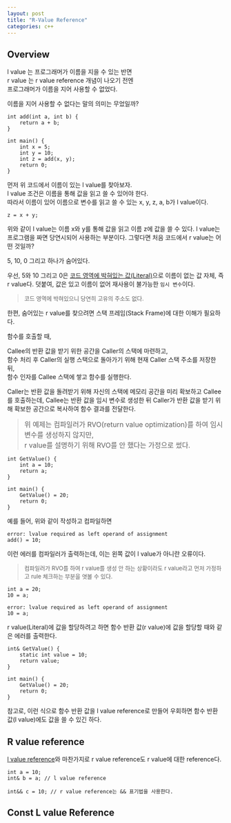 ```yaml
---
layout: post
title: "R-Value Reference"
categories: c++
---
```


## Overview

<!-- begin_excerpt -->

l value 는 프로그래머가 이름을 지을 수 있는 반면 <br>
r value 는 r value reference 개념이 나오기 전엔 <br> 
프로그래머가 이름을 지어 사용할 수 없었다.<br> 

<!-- end_excerpt -->

이름을 지어 사용할 수 없다는 말의 의미는 무었일까?

```
int add(int a, int b) {
    return a + b;
}

int main() {
    int x = 5;
    int y = 10;
    int z = add(x, y);
    return 0;
}
```

먼저 위 코드에서 이름이 있는 l value를 찾아보자. <br> 
l value 조건은 이름을 통해 값을 읽고 쓸 수 있어야 한다. <br> 
따라서 이름이 있어 이름으로 변수를 읽고 쓸 수 있는 x, y, z, a, b가 l value이다.

```
z = x + y;
```
위와 같이 l value는 이름 x와 y를 통해 값을 읽고 이름 z에 값을 쓸 수 있다.
l value는 프로그램을 짜면 당연시되어 사용하는 부분이다. 그렇다면 처음 코드에서 r value는 어떤 것일까?

5, 10, 0 그리고 하나가 숨어있다.

우선, 5와 10 그리고 0은 [코드 영역에 박혀있는 값(Literal)](https://en.wikipedia.org/wiki/Literal_(computer_programming))으로 이름이 없는 값 자체, 즉 r value다. 덧붙여, 값은 있고 이름이 없어 재사용이 불가능한 `임시 변수`이다.

> <font size="2"> 
> 코드 영역에 박혀있으니 당연히 고유의 주소도 없다.
> </font>

한편, 숨어있는 r value를 찾으려면 스택 프레임(Stack Frame)에 대한 이해가 필요하다.

함수를 호출할 때,

Callee의 반환 값을 받기 위한 공간을 Caller의 스택에 마련하고, <br>
함수 처리 후 Caller의 실행 스택으로 돌아가기 위해 현재 Caller 스택 주소를 저장한 뒤, <br>함수 인자를 Callee 스택에 쌓고 함수를 실행한다.


Caller는 반환 값을 돌려받기 위해 자신의 스택에 메모리 공간을 미리 확보하고 Callee를 호출하는데, Callee는 반환 값을 임시 변수로 생성한 뒤 Caller가 반환 값을 받기 위해 확보한 공간으로 복사하여 함수 결과를 전달한다.

> <font size="3"> 
> 위 예제는 컴파일러가 RVO(return value optimization)를 하여 임시 변수를 생성하지 않지만,  <br>
> r value를 설명하기 위해 RVO를 안 했다는 가정으로 썼다.
> </font>


```
int GetValue() {
    int a = 10;
    return a;
}

int main() {
    GetValue() = 20;
    return 0;
}
```
예를 들어, 위와 같이 작성하고 컴파일하면 

```
error: lvalue required as left operand of assignment
add() = 10;
```
이런 에러를 컴파일러가 출력하는데, 이는 왼쪽 값이 l value가 아니란 오류이다. 

> <font size="2"> 
> 컴파일러가 RVO를 하여 r value를 생성 안 하는 상황이라도 r value라고 먼저 가정하고 rule 체크하는 부분을 엿볼 수 있다.
> </font>

```
int a = 20;
10 = a;

error: lvalue required as left operand of assignment
10 = a;
```
r value(Literal)에 값을 할당하려고 하면 함수 반환 값(r value)에 값을 할당할 때와 같은 에러를 출력한다.


```
int& GetValue() {
    static int value = 10;
    return value;
}

int main() {
    GetValue() = 20;
    return 0;
}
```
참고로, 이런 식으로 함수 반환 값을 l value reference로 만들어 우회하면 함수 반환 값(l value)에도 값을 쓸 수 있긴 하다.

## R value reference

[l value reference](../../../../language/2023/05/27/c++-ref-pointer.html)와 마찬가지로 r value reference도 r value에 대한 reference다.

```
int a = 10;
int& b = a; // l value reference

int&& c = 10; // r value reference는 && 표기법을 사용한다.
``` 



## Const L value Reference


